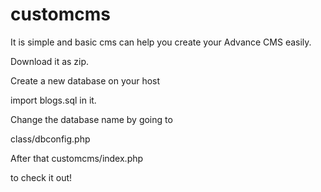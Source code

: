# customcms
It is simple and basic cms can help you create your Advance CMS easily.

Download it as zip.

Create a new database on your host

import blogs.sql in it.

Change the database name by going to

class/dbconfig.php

After that customcms/index.php

to check it out!